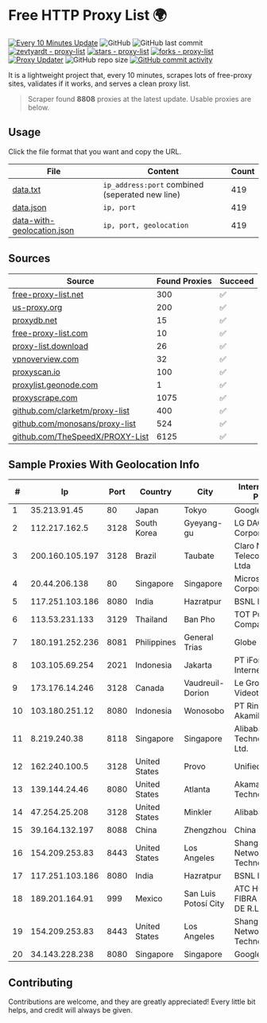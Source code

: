 
# Free HTTP Proxy List 🌍

[![Every 10 Minutes Update](https://github.com/mertguvencli/http-proxy-list/actions/workflows/main.yml/badge.svg?branch=main)](https://github.com/mertguvencli/http-proxy-list/actions/workflows/main.yml)
![GitHub](https://img.shields.io/github/license/mertguvencli/http-proxy-list)
![GitHub last commit](https://img.shields.io/github/last-commit/mertguvencli/http-proxy-list)
[![zevtyardt - proxy-list](https://img.shields.io/static/v1?label=zevtyardt&message=proxy-list&color=blue&logo=github)](https://github.com/zevtyardt/proxy-list "Go to GitHub repo")
[![stars - proxy-list](https://img.shields.io/github/stars/zevtyardt/proxy-list?style=social)](https://github.com/zevtyardt/proxy-list)
[![forks - proxy-list](https://img.shields.io/github/forks/zevtyardt/proxy-list?style=social)](https://github.com/zevtyardt/proxy-list)
[![Proxy Updater](https://github.com/zevtyardt/proxy-list/workflows/Proxy%20Updater/badge.svg)](https://github.com/zevtyardt/proxy-list/actions?query=workflow:"Proxy+Updater")
![GitHub repo size](https://img.shields.io/github/repo-size/zevtyardt/proxy-list)
[![GitHub commit activity](https://img.shields.io/github/commit-activity/m/zevtyardt/proxy-list?logo=commits)](https://github.com/zevtyardt/proxy-list/commits/main)

It is a lightweight project that, every 10 minutes, scrapes lots of free-proxy sites, validates if it works, and serves a clean proxy list.

> Scraper found **8808** proxies at the latest update. Usable proxies are below.

## Usage

Click the file format that you want and copy the URL.

|File|Content|Count|
|----|-------|-----|
|[data.txt](https://raw.githubusercontent.com/mertguvencli/http-proxy-list/main/proxy-list/data.txt)|`ip_address:port` combined (seperated new line)|419|
|[data.json](https://raw.githubusercontent.com/mertguvencli/http-proxy-list/main/proxy-list/data.json)|`ip, port`|419|
|[data-with-geolocation.json](https://raw.githubusercontent.com/mertguvencli/http-proxy-list/main/proxy-list/data-with-geolocation.json)|`ip, port, geolocation`|419|

## Sources

|Source|Found Proxies|Succeed|
|------|-------------|-------|
|[free-proxy-list.net](https://free-proxy-list.net)|300|✅|
|[us-proxy.org](https://www.us-proxy.org)|200|✅|
|[proxydb.net](http://proxydb.net)|15|✅|
|[free-proxy-list.com](https://free-proxy-list.com/?page=&port=&type%5B%5D=http&type%5B%5D=https&up_time=0&search=Search)|10|✅|
|[proxy-list.download](https://www.proxy-list.download/HTTP)|26|✅|
|[vpnoverview.com](https://vpnoverview.com/privacy/anonymous-browsing/free-proxy-servers)|32|✅|
|[proxyscan.io](https://www.proxyscan.io)|100|✅|
|[proxylist.geonode.com](https://proxylist.geonode.com/api/proxy-list?limit=300&page=1&sort_by=lastChecked&sort_type=desc&protocols=http,https)|1|✅|
|[proxyscrape.com](https://api.proxyscrape.com/v2/?request=displayproxies&protocol=http&timeout=10000&country=all&ssl=all&anonymity=all)|1075|✅|
|[github.com/clarketm/proxy-list](https://raw.githubusercontent.com/clarketm/proxy-list/master/proxy-list-raw.txt)|400|✅|
|[github.com/monosans/proxy-list](https://raw.githubusercontent.com/monosans/proxy-list/main/proxies/http.txt)|524|✅|
|[github.com/TheSpeedX/PROXY-List](https://raw.githubusercontent.com/TheSpeedX/PROXY-List/master/http.txt)|6125|✅|


## Sample Proxies With Geolocation Info

|#|Ip|Port|Country|City|Internet Service Provider|
|-|--|----|-------|----|-------------------------|
|1|35.213.91.45|80|Japan|Tokyo|Google LLC|
|2|112.217.162.5|3128|South Korea|Gyeyang-gu|LG DACOM Corporation|
|3|200.160.105.197|3128|Brazil|Taubate|Claro NXT Telecomunicacoes Ltda|
|4|20.44.206.138|80|Singapore|Singapore|Microsoft Corporation|
|5|117.251.103.186|8080|India|Hazratpur|BSNL Internet|
|6|113.53.231.133|3129|Thailand|Ban Pho|TOT Public Company Limited|
|7|180.191.252.236|8081|Philippines|General Trias|Globe Telecom|
|8|103.105.69.254|2021|Indonesia|Jakarta|PT iForte Global Internet|
|9|173.176.14.246|3128|Canada|Vaudreuil-Dorion|Le Groupe Videotron Ltee|
|10|103.180.251.12|8080|Indonesia|Wonosobo|PT Rintis Berkah Akamila|
|11|8.219.240.38|8118|Singapore|Singapore|Alibaba (US) Technology Co., Ltd.|
|12|162.240.100.5|3128|United States|Provo|Unified Layer|
|13|139.144.24.46|8080|United States|Atlanta|Akamai Technologies, Inc.|
|14|47.254.25.208|3128|United States|Minkler|Alibaba.com LLC|
|15|39.164.132.197|8088|China|Zhengzhou|China Mobile|
|16|154.209.253.83|8443|United States|Los Angeles|Shanghai Ruisu Network Technology|
|17|117.251.103.186|8080|India|Hazratpur|BSNL Internet|
|18|189.201.164.91|999|Mexico|San Luis Potosí City|ATC HOLDING FIBRA MEXICO, S. DE R.L. DE C.V.|
|19|154.209.253.83|8443|United States|Los Angeles|Shanghai Ruisu Network Technology|
|20|34.143.228.238|8080|Singapore|Singapore|Google LLC|



## Contributing

Contributions are welcome, and they are greatly appreciated! Every
little bit helps, and credit will always be given.

